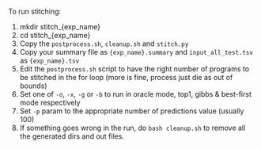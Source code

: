 To run stitching:
1. mkdir stitch_{exp_name}
2. cd stitch_{exp_name}
3. Copy the `postprocess.sh`, `cleanup.sh` and `stitch.py`
4. Copy your summary file as `{exp_name}.summary` and `input_all_test.tsv` as `{exp_name}.tsv`
5. Edit the `postprocess.sh` script to have the right number of programs to be stitched in the for loop (more is fine, process just die as out of bounds)
6. Set one of `-o`, `-x`, `-g` or `-b` to run in oracle mode, top1, gibbs & best-first mode respectively
7. Set `-p` param to the appropriate number of predictions value (usually 100)
8. If something goes wrong in the run, do `bash cleanup.sh` to remove all the generated dirs and out files.
